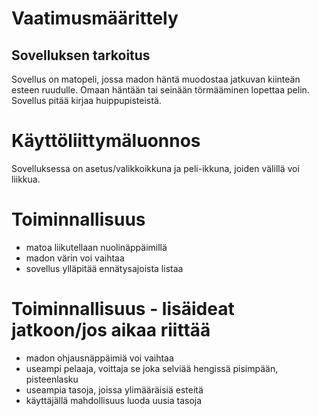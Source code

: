 # Vaatimusmäärittely

## Sovelluksen tarkoitus

Sovellus on matopeli, jossa madon häntä muodostaa jatkuvan kiinteän esteen ruudulle. Omaan häntään tai seinään törmääminen lopettaa pelin. Sovellus pitää kirjaa huippupisteistä.

# Käyttöliittymäluonnos

Sovelluksessa on asetus/valikkoikkuna ja peli-ikkuna, joiden välillä voi liikkua.

# Toiminnallisuus

- matoa liikutellaan nuolinäppäimillä
- madon värin voi vaihtaa
- sovellus ylläpitää ennätysajoista listaa

# Toiminnallisuus - lisäideat jatkoon/jos aikaa riittää

- madon ohjausnäppäimiä voi vaihtaa
- useampi pelaaja, voittaja se joka selviää hengissä pisimpään, pisteenlasku
- useampia tasoja, joissa ylimääräisiä esteitä
- käyttäjällä mahdollisuus luoda uusia tasoja
